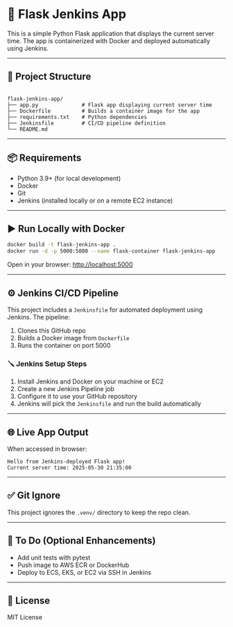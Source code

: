 # 🚀 Flask Jenkins App

This is a simple Python Flask application that displays the current server time. The app is containerized with Docker and deployed automatically using Jenkins.

---

## 🧱 Project Structure

```

flask-jenkins-app/
├── app.py              # Flask app displaying current server time
├── Dockerfile          # Builds a container image for the app
├── requirements.txt    # Python dependencies
├── Jenkinsfile         # CI/CD pipeline definition
└── README.md

````

---

## 📦 Requirements

- Python 3.9+ (for local development)
- Docker
- Git
- Jenkins (installed locally or on a remote EC2 instance)

---

## ▶️ Run Locally with Docker

```bash
docker build -t flask-jenkins-app .
docker run -d -p 5000:5000 --name flask-container flask-jenkins-app
````

Open in your browser: [http://localhost:5000](http://localhost:5000)

---

## ⚙️ Jenkins CI/CD Pipeline

This project includes a `Jenkinsfile` for automated deployment using Jenkins. The pipeline:

1. Clones this GitHub repo
2. Builds a Docker image from `Dockerfile`
3. Runs the container on port 5000

### 🪛 Jenkins Setup Steps

1. Install Jenkins and Docker on your machine or EC2
2. Create a new Jenkins Pipeline job
3. Configure it to use your GitHub repository
4. Jenkins will pick the `Jenkinsfile` and run the build automatically

---

## 🌐 Live App Output

When accessed in browser:

```
Hello from Jenkins-deployed Flask app!
Current server time: 2025-05-30 21:35:00
```

---

## ✅ Git Ignore

This project ignores the `.venv/` directory to keep the repo clean.

---

## 🧪 To Do (Optional Enhancements)

* Add unit tests with pytest
* Push image to AWS ECR or DockerHub
* Deploy to ECS, EKS, or EC2 via SSH in Jenkins

---

## 📄 License

MIT License

